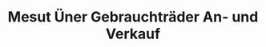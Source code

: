 ---
title: "Mesut Üner Gebrauchträder An- und Verkauf"
url: /nattheim/mesut-uener-gebrauchtraeder-an-und-verkauf/
shop: Fahrrad
---